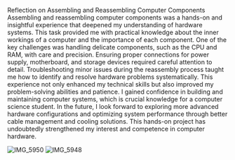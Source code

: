 Reflection on Assembling and Reassembling Computer Components
Assembling and reassembling computer components was a hands-on and insightful experience that deepened my understanding of hardware systems. This task provided me with practical knowledge about the inner workings of a computer and the importance of each component.
One of the key challenges was handling delicate components, such as the CPU and RAM, with care and precision. Ensuring proper connections for power supply, motherboard, and storage devices required careful attention to detail. Troubleshooting minor issues during the reassembly process taught me how to identify and resolve hardware problems systematically.
This experience not only enhanced my technical skills but also improved my problem-solving abilities and patience. I gained confidence in building and maintaining computer systems, which is crucial knowledge for a computer science student.
In the future, I look forward to exploring more advanced hardware configurations and optimizing system performance through better cable management and cooling solutions. This hands-on project has undoubtedly strengthened my interest and competence in computer hardware.

![IMG_5950](https://github.com/user-attachments/assets/c41de1bd-d764-4ddd-970b-b89386ffceb1)
![IMG_5948](https://github.com/user-attachments/assets/c8a1f367-9056-4b6a-9f4f-90adbe23deae)
